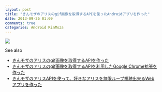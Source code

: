 ```yaml
---
layout: post
title: "きんモザのアリスのgif画像を取得するAPIを使ったAndroidアプリを作った"
date: 2013-09-26 01:09
comments: true
categories: Android KinMoza
---
```


<a href="https://github.com/takiguchi0817/KinMoza/tree/master">
<img src="https://dl.dropboxusercontent.com/u/54255753/blog/201309/alice_github.png">
</a>

See also

- [きんモザのアリスのgif画像を取得するAPIを作った](http://mogashi.hateblo.jp/entry/2013/09/24/000619)
- [きんモザのアリスのgif画像を取得するAPIを利用したGoogle Chrome拡張を作った](http://pastak.hatenablog.com/entry/2013/09/25/004437)
- [きんモザのアリスAPIを使って、好きなアリスを無限ループ視聴出来るWebアプリを作った](http://moroya.hatenablog.jp/entry/2013/09/25/224446)
